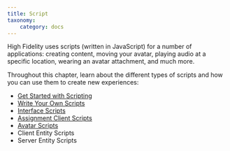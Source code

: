 ```yaml
---
title: Script
taxonomy:
    category: docs
---
```


High Fidelity uses scripts (written in JavaScript) for a number of applications: creating content, moving your avatar, playing audio at a specific location, wearing an avatar attachment, and much more. 

Throughout this chapter, learn about the different types of scripts and how you can use them to create new experiences: 

* [Get Started with Scripting](./get-started-with-scripting)
* [Write Your Own Scripts](./write-scripts)
* [Interface Scripts](./interface-scripts)
* [Assignment Client Scripts](./assignment-client-scripts)
* [Avatar Scripts](./avatar-scripts)
* Client Entity Scripts
* Server Entity Scripts

